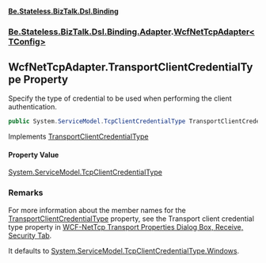 #### [Be.Stateless.BizTalk.Dsl.Binding](README.md 'README')
### [Be.Stateless.BizTalk.Dsl.Binding.Adapter](Be.Stateless.BizTalk.Dsl.Binding.Adapter.md 'Be.Stateless.BizTalk.Dsl.Binding.Adapter').[WcfNetTcpAdapter&lt;TConfig&gt;](WcfNetTcpAdapter_TConfig_.md 'Be.Stateless.BizTalk.Dsl.Binding.Adapter.WcfNetTcpAdapter<TConfig>')

## WcfNetTcpAdapter<TConfig>.TransportClientCredentialType Property

Specify the type of credential to be used when performing the client authentication.

```csharp
public System.ServiceModel.TcpClientCredentialType TransportClientCredentialType { get; set; }
```

Implements [TransportClientCredentialType](IAdapterConfigTransportSecurity_T_.TransportClientCredentialType.md 'Be.Stateless.BizTalk.Dsl.Binding.Adapter.IAdapterConfigTransportSecurity<T>.TransportClientCredentialType')

#### Property Value
[System.ServiceModel.TcpClientCredentialType](https://docs.microsoft.com/en-us/dotnet/api/System.ServiceModel.TcpClientCredentialType 'System.ServiceModel.TcpClientCredentialType')

### Remarks

For more information about the member names for the [TransportClientCredentialType](WcfNetTcpAdapter_TConfig_.TransportClientCredentialType.md 'Be.Stateless.BizTalk.Dsl.Binding.Adapter.WcfNetTcpAdapter<TConfig>.TransportClientCredentialType') property, see the
Transport client credential type property in [WCF-NetTcp
            Transport Properties Dialog Box, Receive, Security Tab](https://docs.microsoft.com/en-us/biztalk/core/technical-reference/wcf-nettcp-transport-properties-dialog-box-receive-security-tab 'https://docs.microsoft.com/en-us/biztalk/core/technical-reference/wcf-nettcp-transport-properties-dialog-box-receive-security-tab').

It defaults to [System.ServiceModel.TcpClientCredentialType.Windows](https://docs.microsoft.com/en-us/dotnet/api/System.ServiceModel.TcpClientCredentialType.Windows 'System.ServiceModel.TcpClientCredentialType.Windows').